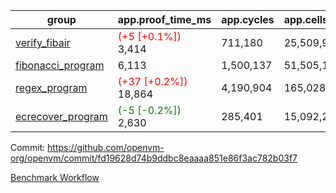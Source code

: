 | group | app.proof_time_ms | app.cycles | app.cells_used | leaf.proof_time_ms | leaf.cycles | leaf.cells_used |
| -- | -- | -- | -- | -- | -- | -- |
| [verify_fibair](https://github.com/openvm-org/openvm/blob/benchmark-results/benchmarks-pr/1233/verify_fibair-fd19628d74b9ddbc8eaaaa851e86f3ac782b03f7.md) |<span style='color: red'>(+5 [+0.1%])</span> 3,414 |  711,180 |  25,509,905 |- | - | - |
| [fibonacci_program](https://github.com/openvm-org/openvm/blob/benchmark-results/benchmarks-pr/1233/fibonacci-fd19628d74b9ddbc8eaaaa851e86f3ac782b03f7.md) | 6,113 |  1,500,137 |  51,505,102 |- | - | - |
| [regex_program](https://github.com/openvm-org/openvm/blob/benchmark-results/benchmarks-pr/1233/regex-fd19628d74b9ddbc8eaaaa851e86f3ac782b03f7.md) |<span style='color: red'>(+37 [+0.2%])</span> 18,864 |  4,190,904 |  165,028,173 |- | - | - |
| [ecrecover_program](https://github.com/openvm-org/openvm/blob/benchmark-results/benchmarks-pr/1233/ecrecover-fd19628d74b9ddbc8eaaaa851e86f3ac782b03f7.md) |<span style='color: green'>(-5 [-0.2%])</span> 2,630 |  285,401 |  15,092,297 |- | - | - |


Commit: https://github.com/openvm-org/openvm/commit/fd19628d74b9ddbc8eaaaa851e86f3ac782b03f7

[Benchmark Workflow](https://github.com/openvm-org/openvm/actions/runs/12834971720)
